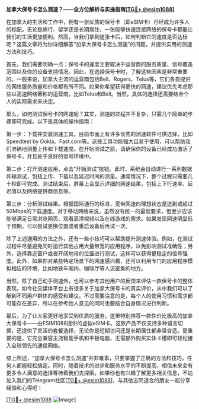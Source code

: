 **加拿大保号卡怎么测速？——全方位解析与实操指南[[TG💪+ @esim1088](https://t.me/s/esim1088)]**

在加拿大的生活和工作中，拥有一张优质的保号卡（即eSIM卡）已经成为许多人的标配。无论是旅行、留学还是长期居住，一张能够快速连接网络的保号卡都能让我们的生活更加便利。然而，当我们拿到这张卡后，如何判断它的速度是否达标呢？这篇文章将为你详细解答“加拿大保号卡怎么测速”的问题，并提供实用的测速方法和技巧。

首先，我们需要明确一点：保号卡的速度主要取决于运营商的服务质量、信号覆盖范围以及你的设备支持情况。因此，在选择保号卡时，了解这些因素是非常重要的。一般来说，加拿大主流的运营商包括Bell、Rogers、Telus等，它们各自提供的网络服务质量和价格都有所不同。如果你希望获得更快的网速，建议优先考虑那些以高速网络著称的运营商，比如Telus和Bell。当然，具体的选择还需要结合个人的实际需求来决定。

那么，如何测试保号卡的网速呢？其实，测速的过程并不复杂，只需几个简单的步骤即可完成。以下是具体的操作指南：

第一步：下载并安装测速工具。目前市面上有许多优秀的测速软件可供选择，比如Speedtest by Ookla、Fast.com等。这些工具功能强大且易于使用，可以帮助我们准确地测量上传和下载速度。在开始测试之前，请确保你的设备已经成功激活了保号卡，并且处于良好的信号环境中。

第二步：打开测速应用，点击“开始测试”按钮。此时，系统会自动进行一系列数据传输测试，包括上传、下载以及延迟时间的测量。通常情况下，整个过程只需要几十秒即可完成。测试结束后，屏幕上会显示详细的网速结果，包括上下行速率、延迟值以及网络提供商信息等。

第三步：分析测试结果。根据国际通行的标准，宽带网速的理想状态是达到或超过50Mbps的下载速度。对于移动网络来说，虽然没有统一的最低要求，但至少应该能够满足日常浏览网页、观看高清视频以及在线游戏的需求。如果发现网速明显低于预期，可以尝试更换位置或者重启设备后再试一次。

除了上述通用的方法之外，还有一些小技巧可以帮助提升测速体验。例如，在测试过程中尽量避免同时运行其他占用大量带宽的应用程序，以免影响测试准确性；另外，选择靠近窗户或者开阔地带的位置进行测试，这样可以获得更稳定的信号强度。此外，如果你对某些特定场景下的网速感兴趣，还可以利用专门的应用程序模拟相应的环境，比如地铁车厢内、咖啡厅等人流密集的地方。

当然，除了自己动手测速外，也可以参考其他用户的反馈来评估一款保号卡的整体表现。如今社交媒体平台上有很多关于加拿大保号卡的真实评价，从中我们可以了解到不同用户群体的感受和建议。不过需要注意的是，每个人的使用习惯和需求都可能存在差异，所以在参考他人意见的同时也要结合自身情况进行判断。

最后，为了让大家更好地享受到优质的服务，这里特别推荐一款性价比极高的加拿大保号卡——由ESIM1088提供的虚拟eSIM卡。这款产品不仅支持多种语言切换，还提供了灵活的套餐选择，无论你是短期访问还是长期居住都非常合适。更重要的是，它完全兼容主流智能手机和平板电脑，无需额外购买实体卡槽即可轻松接入全球领先的通信网络。

综上所述，“加拿大保号卡怎么测速”并非难事，只要掌握了正确的方法和技巧，任何人都能轻松搞定。同时，随着技术的进步和服务水平的不断提高，相信未来会有更多令人满意的选择等待着我们去探索。如果你也有兴趣了解更多相关信息，不妨加入我们的Telegram社区[[TG💪+ @esim1088](https://t.me/s/esim1088)]，与其他志同道合的朋友一起分享经验和心得吧！

[[TG💪+ @esim1088](https://t.me/s/esim1088) ![Image](https://i.postimg.cc/4NQfJmqS/Snipaste-2025-05-13-00-14-12.png)]